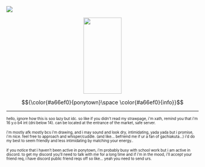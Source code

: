  ![](https://komarev.com/ghpvc/?username=your-github-username&label=angels.)


<p align="center">
  <img width="100" height="200" src="https://file.garden/aHyw7A72XFB-UF6h/angel"
</p>

$${\color{#a66ef0}{ponytown}\space \color{#a66ef0}{info}}$$

---
 <sup><sub> hello, ignore how this is soo lazy but idc. so like if you didn't read my strawpage, i'm xath, remind you that i'm 16 y.o b4 int (dni below 14). can be located at the entrance of the market, safe server.
</sub></sup>

<sup><sub> i'm mostly afk mostly bcs i'm drawing, and i may sound and look dry, intimidating, yada yada but i promise, i'm nice. feel free to approach and whisper/cuddle. (and like... befriend me if ur a fan of gachiakuta...) i'd do my best to seem friendly and less intimidating by matching your energy..
</sub></sup>

<sup><sub> if you notice that i haven't been active in ponytown, i'm probably busy with school work but i am active in discord. to get my discord you'll need to talk with me for a long time and if i'm in the mood, i'll accept your friend req, i have discord public friend reqs off so like... yeah you need to send urs.
</sub></sup>
